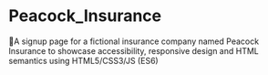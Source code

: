 # Peacock_Insurance
🦚A signup page for a fictional insurance company named Peacock Insurance to showcase accessibility, responsive design and HTML semantics using HTML5/CSS3/JS (ES6)
